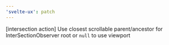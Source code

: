 ```yaml
---
'svelte-ux': patch
---
```


[intersection action] Use closest scrollable parent/ancestor for InterSectionObserver root or `null` to use viewport
